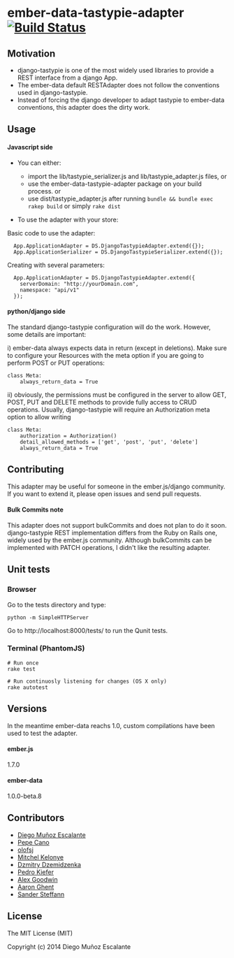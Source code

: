 # ember-data-tastypie-adapter [![Build Status](https://secure.travis-ci.org/escalant3/ember-data-tastypie-adapter.png?branch=master)](https://travis-ci.org/escalant3/ember-data-tastypie-adapter)


## Motivation
- django-tastypie is one of the most widely used libraries to provide a REST interface from a django App.
- The ember-data default RESTAdapter does not follow the conventions used in django-tastypie.
- Instead of forcing the django developer to adapt tastypie to ember-data conventions, this adapter does the dirty work.


## Usage

#### Javascript side

- You can either:
  - import the lib/tastypie_serializer.js and lib/tastypie_adapter.js files, or
  - use the ember-data-tastypie-adapter package on your build process.
  or
  - use dist/tastypie_adapter.js after running `bundle && bundle exec rakep build` or simply `rake dist`

- To use the adapter with your store:

Basic code to use the adapter:

      App.ApplicationAdapter = DS.DjangoTastypieAdapter.extend({});
      App.ApplicationSerializer = DS.DjangoTastypieSerializer.extend({});


Creating with several parameters:

      App.ApplicationAdapter = DS.DjangoTastypieAdapter.extend({
        serverDomain: "http://yourDomain.com",
        namespace: "api/v1"
      });


#### python/django side
The standard django-tastypie configuration will do the work. However, some details are important:

i) ember-data always expects data in return (except in deletions). Make sure to configure your Resources with the meta option if you are going to perform POST or PUT operations:


    class Meta:
        always_return_data = True


ii) obviously, the permissions must be configured in the server to allow GET, POST, PUT and DELETE methods to provide fully access to CRUD operations. Usually, django-tastypie will require an Authorization meta option to allow writing

    class Meta:
        authorization = Authorization()
        detail_allowed_methods = ['get', 'post', 'put', 'delete']
        always_return_data = True



## Contributing
This adapter may be useful for someone in the ember.js/django community. If you want to extend it, please open issues and send pull requests.

#### Bulk Commits note
This adapter does not support bulkCommits and does not plan to do it soon. django-tastypie REST implementation differs from the Ruby on Rails one, widely used by the ember.js community. Although bulkCommits can be implemented with PATCH operations, I didn't like the resulting adapter.

## Unit tests

### Browser
Go to the tests directory and type:

    python -m SimpleHTTPServer

Go to http://localhost:8000/tests/ to run the Qunit tests.

### Terminal (PhantomJS)

    # Run once
    rake test

    # Run continuosly listening for changes (OS X only)
    rake autotest

## Versions
In the meantime ember-data reachs 1.0, custom compilations have been used to test the adapter.

#### ember.js
1.7.0

#### ember-data
1.0.0-beta.8


## Contributors
- [Diego Muñoz Escalante](https://github.com/escalant3)
- [Pepe Cano](https://github.com/ppcano)
- [olofsj](https://github.com/olofsj)
- [Mitchel Kelonye](https://github.com/kelonye)
- [Dzmitry Dzemidzenka](https://github.com/ddemid)
- [Pedro Kiefer](https://github.com/pedrokiefer)
- [Alex Goodwin](https://github.com/go1dfish)
- [Aaron Ghent](https://github.com/AaronGhent)
- [Sander Steffann](https://github.com/steffann)


## License
The MIT License (MIT)

Copyright (c) 2014 Diego Muñoz Escalante

